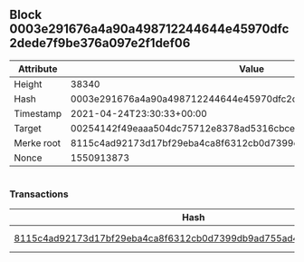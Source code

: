 ## Block 0003e291676a4a90a498712244644e45970dfc2dede7f9be376a097e2f1def06

Attribute | Value
--- | ---
Height | 38340
Hash | 0003e291676a4a90a498712244644e45970dfc2dede7f9be376a097e2f1def06
Timestamp | 2021-04-24T23:30:33+00:00
Target | 00254142f49eaaa504dc75712e8378ad5316cbcead634704b3734b6271167cc4
Merke root | 8115c4ad92173d17bf29eba4ca8f6312cb0d7399db9ad755ad429999da2b0b76
Nonce | 1550913873

```

```

### Transactions

Hash | Amount
--- | ---
[8115c4ad92173d17bf29eba4ca8f6312cb0d7399db9ad755ad429999da2b0b76](8115c4ad92173d17bf29eba4ca8f6312cb0d7399db9ad755ad429999da2b0b76.md) | 10.00000000 SKEPTI 
